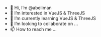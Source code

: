 - 👋 Hi, I’m @abeliman
- 👀 I’m interested in VueJS & ThreeJS
- 🌱 I’m currently learning VueJS & ThreeJS
- 💞️ I’m looking to collaborate on ...
- 📫 How to reach me ...

<!---
abeliman/abeliman is a ✨ special ✨ repository because its `README.md` (this file) appears on your GitHub profile.
You can click the Preview link to take a look at your changes.
--->
